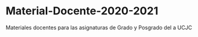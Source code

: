 # Material-Docente-2020-2021
Materiales docentes para las asignaturas de Grado y Posgrado del a UCJC
